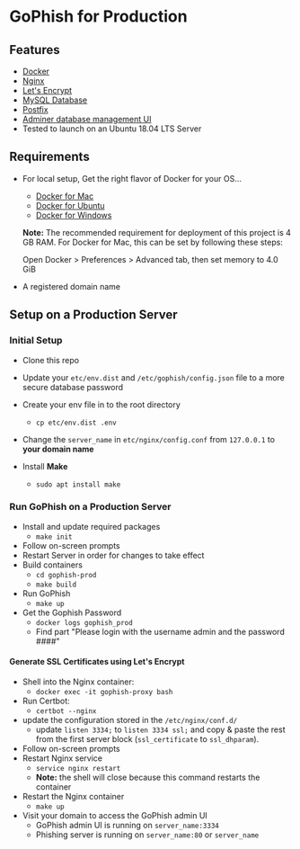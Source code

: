 # GoPhish for Production

## Features
- [Docker](https://www.docker.com/)
- [Nginx](https://www.nginx.com/)
- [Let's Encrypt](https://letsencrypt.org/)
- [MySQL Database](https://www.mysql.com/)
- [Postfix](http://www.postfix.org/)
- [Adminer database management UI](https://www.adminer.org/)
- Tested to launch on an Ubuntu 18.04 LTS Server

## Requirements
* For local setup, Get the right flavor of Docker for your OS...
    - [Docker for Mac](https://docs.docker.com/docker-for-mac/install/)
    - [Docker for Ubuntu](https://docs.docker.com/install/linux/docker-ce/ubuntu/)
    - [Docker for Windows](https://docs.docker.com/docker-for-windows/install/)

    **Note:** The recommended requirement for deployment of this project is 4 GB RAM.
    For Docker for Mac, this can be set by following these steps:

    Open Docker > Preferences > Advanced tab, then set memory to 4.0 GiB

* A registered domain name


## Setup on a Production Server

### Initial Setup
- Clone this repo
- Update your `etc/env.dist` and `/etc/gophish/config.json` file to a more secure database password
- Create your env file in to the root directory
    - `cp etc/env.dist .env`
- Change the `server_name` in `etc/nginx/config.conf` from `127.0.0.1` to **your domain name**

- Install **Make**
    - `sudo apt install make`

### Run GoPhish on a Production Server
- Install and update required packages
    - `make init`
- Follow on-screen prompts
- Restart Server in order for changes to take effect
- Build containers
    - `cd gophish-prod`
    - `make build`
- Run GoPhish
    - `make up`
- Get the Gophish Password
    - `docker logs gophish_prod`
    -  Find part "Please login with the username admin and the password ####"

#### Generate SSL Certificates using Let's Encrypt
- Shell into the Nginx container:
    - `docker exec -it gophish-proxy bash`
- Run Certbot:
    - `certbot --nginx`
- update the configuration stored in the `/etc/nginx/conf.d/`
    - update `listen 3334;` to `listen 3334 ssl;` and copy & paste the rest from the first server block (`ssl_certificate` to `ssl_dhparam`).
- Follow on-screen prompts
- Restart Nginx service
    - `service nginx restart`
    - **Note:** the shell will close because this command restarts the container
- Restart the Nginx container
    - `make up`
- Visit your domain to access the GoPhish admin UI
    - GoPhish admin UI is running on `server_name:3334`
    - Phishing server is running on `server_name:80` or `server_name`
